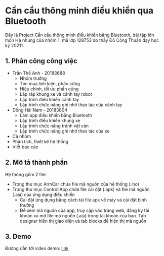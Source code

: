# Cần cẩu thông minh điều khiển qua Bluetooth
Đây là Project Cần cẩu thông minh điều khiển bằng Bluetooth, bài tập lớn môn Hệ nhúng của nhóm 1, mã lớp 128753 do thầy Đỗ Công Thuần dạy học kỳ 20211.

## 1. Phân công công việc
- Trần Thế Anh - 20183688
  -	Nhóm trưởng
  -	Tìm mua linh kiện, phần cứng
  -	Hiệu chỉnh, tối ưu phần cứng
  -	Lắp ráp khung xe và cánh tay robot
  -	Lập trình điều khiển cánh tay
  -	Lập trình chức năng ghi nhớ thao tác của cánh tay
- Đồng Hải Nam - 20183804
  -	Làm app điều khiển bằng Bluetooth
  -	Lập trình điều khiển khung xe
  -	Lập trình chức năng tránh vật cản
  -	Lập trình chức năng ghi nhớ thao tác của xe
-	Cả nhóm
  -	Phân tích, thiết kế hệ thống
  -	Viết báo cáo

## 2. Mô tả thành phần
Hệ thống gồm 2 file:
- Trong thư mục ArmCar chứa file mã nguồn của hệ thống (.ino)
- Trong thư mục ControllApp chứa file cài đặt (.apk) và file mã nguồn (.aia) của ứng dụng điều khiển
  - Cài đặt ứng dụng bằng cách tải file apk về máy và cài đặt bình thường
  - Để xem mã nguồn của app, truy cập vào trang web, đăng ký tài khoản và mở file mã nguồn (.aia) trong tài khoản của bạn. Tab designer hiển thị giao diện và tab blocks để hiện thị mã nguồn

## 3. Demo
Đường dẫn tới video demo: [link](https://drive.google.com/file/d/1rOdfwhc7LXM9htyY-ibUvgvHsO_4BAgK/view?usp=sharing)




